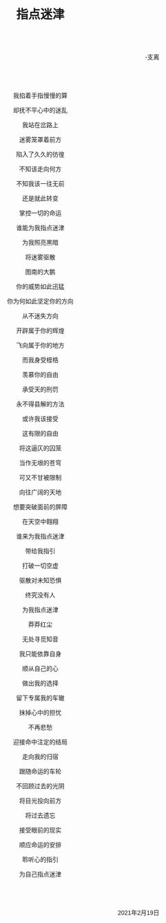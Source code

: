<div style='background: url(background.jpg); background-size: contain; width: 90%; position: absolute'>
<div style="margin: 10%; font-family: sans-serif">
<h1 style="text-align: center">指点迷津</h1><div style="text-align: right; margin: 10%">-支离</div>
<div style="text-align: center">

我掐着手指慢慢的算

却抚不平心中的迷乱

我站在岔路上

迷雾笼罩着前方

陷入了久久的彷徨

不知该走向何方

不知我该一往无前

还是就此转变

掌控一切的命运

谁能为我指点迷津

为我照亮黑暗

将迷雾驱散

图南的大鹏

你的威势如此迅猛

你为何如此坚定你的方向

从不迷失方向

开辟属于你的辉煌

飞向属于你的地方

而我身受桎梏

羡慕你的自由

承受天的刑罚

永不得县解的方法

或许我该接受

这有限的自由

将这逼仄的囚笼

当作无垠的苍穹

可又不甘被限制

向往广阔的天地

想要突破面前的屏障

在天空中翱翔

谁来为我指点迷津

带给我指引

打破一切空虚

驱散对未知恐惧

终究没有人

为我指点迷津

莽莽红尘

无处寻觅知音

我只能依靠自身

顺从自己的心

做出我的选择

留下专属我的车辙

抹掉心中的担忧

不再悲愁

迎接命中注定的结局

走向我的归宿

跟随命运的车轮

不回顾过去的光阴

将目光投向前方

将过去遗忘

接受眼前的现实

顺应命运的安排

聆听心的指引

为自己指点迷津

</div>
<div style="text-align: right; margin: 10%">2021年2月19日</div>
</div>
</div>
